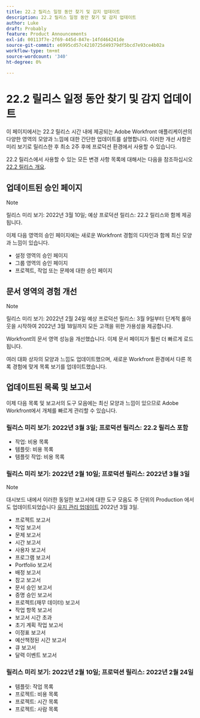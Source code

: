 ```yaml
---
title: 22.2 릴리스 일정 동안 찾기 및 감지 업데이트
description: 22.2 릴리스 일정 동안 찾기 및 감지 업데이트
author: Luke
draft: Probably
feature: Product Announcements
exl-id: 00113f7e-2f69-445d-847e-14fd464241de
source-git-commit: e6995cd57c4210725d49379df5bcd7e93ce4b02a
workflow-type: tm+mt
source-wordcount: '340'
ht-degree: 0%

---
```


# 22.2 릴리스 일정 동안 찾기 및 감지 업데이트

이 페이지에서는 22.2 릴리스 시간 내에 제공되는 Adobe Workfront 애플리케이션의 다양한 영역의 모양과 느낌에 대한 간단한 업데이트를 설명합니다. 이러한 개선 사항은 미리 보기로 릴리스한 후 최소 2주 후에 프로덕션 환경에서 사용할 수 있습니다.

22.2 릴리스에서 사용할 수 있는 모든 변경 사항 목록에 대해서는 다음을 참조하십시오 [22.2 릴리스 개요](../../../product-announcements/product-releases/22.2-release-activity/22-2-release-overview.md).

## 업데이트된 승인 페이지

>[!NOTE]
>
>릴리스 미리 보기: 2022년 3월 10일; 예상 프로덕션 릴리스: 22.2 릴리스와 함께 제공됩니다.

이제 다음 영역의 승인 페이지에는 새로운 Workfront 경험의 디자인과 함께 최신 모양과 느낌이 있습니다.

* 설정 영역의 승인 페이지
* 그룹 영역의 승인 페이지
* 프로젝트, 작업 또는 문제에 대한 승인 페이지

## 문서 영역의 경험 개선

>[!NOTE]
릴리스 미리 보기: 2022년 2월 24일 예상 프로덕션 릴리스: 3월 9일부터 단계적 롤아웃을 시작하여 2022년 3월 18일까지 모든 고객을 위한 가용성을 제공합니다.

Workfront의 문서 영역 성능을 개선했습니다. 이제 문서 페이지가 훨씬 더 빠르게 로드됩니다.

여러 대화 상자의 모양과 느낌도 업데이트했으며, 새로운 Workfront 환경에서 다른 목록 경험에 맞게 목록 보기를 업데이트했습니다.

## 업데이트된 목록 및 보고서

이제 다음 목록 및 보고서의 도구 모음에는 최신 모양과 느낌이 있으므로 Adobe Workfront에서 개체를 빠르게 관리할 수 있습니다.

### 릴리스 미리 보기: 2022년 3월 3일; 프로덕션 릴리스: 22.2 릴리스 포함

* 작업: 비용 목록
* 템플릿: 비용 목록
* 템플릿 작업: 비용 목록

### 릴리스 미리 보기: 2022년 2월 10일; 프로덕션 릴리스: 2022년 3월 3일

>[!NOTE]
대시보드 내에서 이러한 동일한 보고서에 대한 도구 모음도 주 단위의 Production 에서도 업데이트되었습니다 [유지 관리 업데이트](https://experienceleague.adobe.com/docs/workfront-known-issues/releases/current-updates.html) 2022년 3월 3일.

* 프로젝트 보고서
* 작업 보고서
* 문제 보고서
* 시간 보고서
* 사용자 보고서
* 프로그램 보고서
* Portfolio 보고서
* 배정 보고서
* 참고 보고서
* 문서 승인 보고서
* 증명 승인 보고서
* 프로젝트(재무 데이터) 보고서
* 작업 항목 보고서
* 보고서 시간 초과
* 초기 계획 작업 보고서
* 이정표 보고서
* 예산책정된 시간 보고서
* 큐 보고서
* 달력 이벤트 보고서

### 릴리스 미리 보기: 2022년 2월 10일; 프로덕션 릴리스: 2022년 2월 24일

* 템플릿: 작업 목록
* 프로젝트: 비용 목록
* 프로젝트: 시간 목록
* 프로젝트: 사람 목록

 
